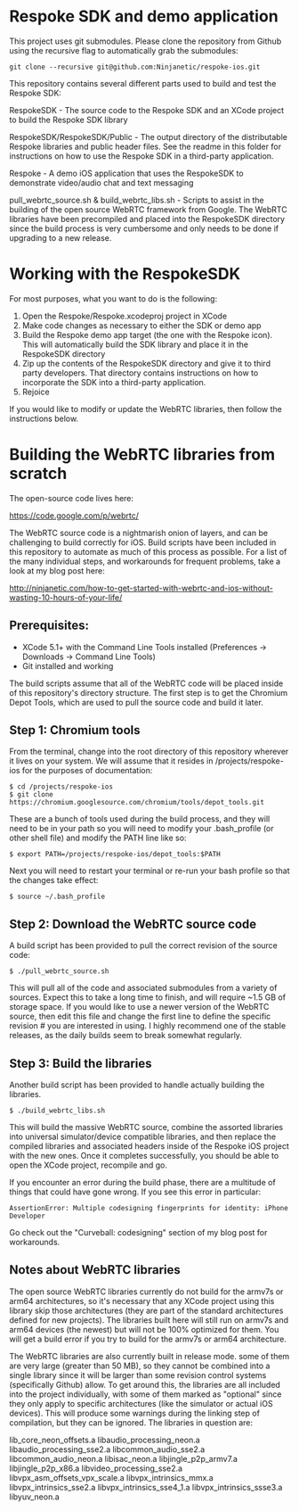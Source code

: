 Respoke SDK and demo application
================================

This project uses git submodules. Please clone the repository from Github using the recursive flag to automatically grab the submodules:
```
git clone --recursive git@github.com:Ninjanetic/respoke-ios.git
```

This repository contains several different parts used to build and test the Respoke SDK:

RespokeSDK - The source code to the Respoke SDK and an XCode project to build the Respoke SDK library

RespokeSDK/RespokeSDK/Public - The output directory of the distributable Respoke libraries and public header files. See the readme in this folder for instructions on how to use the Respoke SDK in a third-party application.

Respoke - A demo iOS application that uses the RespokeSDK to demonstrate video/audio chat and text messaging

pull_webrtc_source.sh & build_webrtc_libs.sh - Scripts to assist in the building of the open source WebRTC framework from Google. The WebRTC libraries have been precompiled and placed into the RespokeSDK directory since the build process is very cumbersome and only needs to be done if upgrading to a new release.


Working with the RespokeSDK
===========================

For most purposes, what you want to do is the following:

1) Open the Respoke/Respoke.xcodeproj project in XCode
2) Make code changes as necessary to either the SDK or demo app
3) Build the Respoke demo app target (the one with the Respoke icon). This will automatically build the SDK library and place it in the RespokeSDK directory
4) Zip up the contents of the RespokeSDK directory and give it to third party developers. That directory contains instructions on how to incorporate the SDK into a third-party application.
5) Rejoice

If you would like to modify or update the WebRTC libraries, then follow the instructions below.


Building the WebRTC libraries from scratch
==========================================

The open-source code lives here:

https://code.google.com/p/webrtc/

The WebRTC source code is a nightmarish onion of layers, and can be challenging to build correctly for iOS. Build scripts have been included in this repository to automate as much of this process as possible. For a list of the many individual steps, and workarounds for frequent problems, take a look at my blog post here:

http://ninjanetic.com/how-to-get-started-with-webrtc-and-ios-without-wasting-10-hours-of-your-life/

Prerequisites:
--------------
* XCode 5.1+ with the Command Line Tools installed (Preferences -> Downloads -> Command Line Tools)
* Git installed and working

The build scripts assume that all of the WebRTC code will be placed inside of this repository's directory structure. The first step is to get the Chromium Depot Tools, which are used to pull the source code and build it later.

Step 1: Chromium tools
----------------------

From the terminal, change into the root directory of this repository wherever it lives on your system. We will assume that it resides in /projects/respoke-ios for the purposes of documentation:
```
$ cd /projects/respoke-ios
$ git clone https://chromium.googlesource.com/chromium/tools/depot_tools.git
```
These are a bunch of tools used during the build process, and they will need to be in your path so you will need to modify your .bash_profile (or other shell file) and modify the PATH line like so:
```
$ export PATH=/projects/respoke-ios/depot_tools:$PATH
```
Next you will need to restart your terminal or re-run your bash profile so that the changes take effect:
```
$ source ~/.bash_profile
```
Step 2: Download the WebRTC source code
---------------------------------------

A build script has been provided to pull the correct revision of the source code:
```
$ ./pull_webrtc_source.sh
```
This will pull all of the code and associated submodules from a variety of sources. Expect this to take a long time to finish, and will require ~1.5 GB of storage space. If you would like to use a newer version of the WebRTC source, then edit this file and change the first line to define the specific revision # you are interested in using. I highly recommend one of the stable releases, as the daily builds seem to break somewhat regularly.

Step 3: Build the libraries
---------------------------

Another build script has been provided to handle actually building the libraries.
```
$ ./build_webrtc_libs.sh
```
This will build the massive WebRTC source, combine the assorted libraries into universal simulator/device compatible libraries, and then replace the compiled libraries and associated headers inside of the Respoke iOS project with the new ones. Once it completes successfully, you should be able to open the XCode project, recompile and go.

If you encounter an error during the build phase, there are a multitude of things that could have gone wrong. If you see this error in particular:
```
AssertionError: Multiple codesigning fingerprints for identity: iPhone Developer
```
Go check out the "Curveball: codesigning" section of my blog post for workarounds. 

Notes about WebRTC libraries
----------------------------

The open source WebRTC libraries currently do not build for the armv7s or arm64 architectures, so it's necessary that any XCode project using this library skip those architectures (they are part of the standard architectures defined for new projects). The libraries built here will still run on armv7s and arm64 devices (the newest) but will not be 100% optimized for them. You will get a build error if you try to build for the armv7s or arm64 architecture.

The WebRTC libraries are also currently built in release mode. some of them are very large (greater than 50 MB), so they cannot be combined into a single library since it will be larger than some revision control systems (specifically Github) allow. To get around this, the libraries are all included into the project individually, with some of them marked as "optional" since they only apply to specific architectures (like the simulator or actual iOS devices). This will produce some warnings during the linking step of compilation, but they can be ignored. The libraries in question are:

lib_core_neon_offsets.a
libaudio_processing_neon.a 
libaudio_processing_sse2.a 
libcommon_audio_sse2.a 
libcommon_audio_neon.a 
libisac_neon.a 
libjingle_p2p_armv7.a 
libjingle_p2p_x86.a 
libvideo_processing_sse2.a 
libvpx_asm_offsets_vpx_scale.a
libvpx_intrinsics_mmx.a 
libvpx_intrinsics_sse2.a 
libvpx_intrinsics_sse4_1.a 
libvpx_intrinsics_ssse3.a
libyuv_neon.a 
